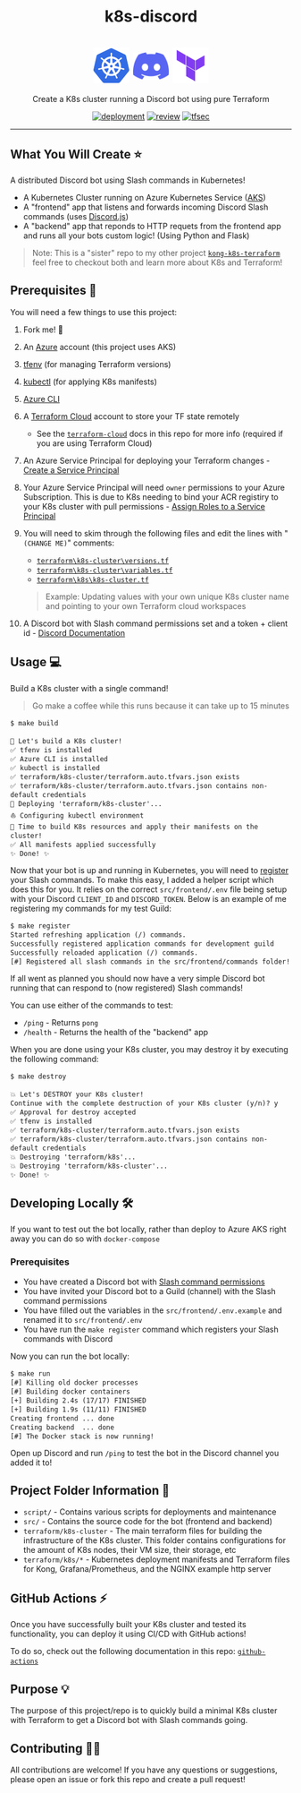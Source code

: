 <h1 align="center">k8s-discord</h1>
<h1 align="center">
    <img src="docs/assets/k8s.png" alt="k8s" align="center" width="64px"/>
    <img src="docs/assets/discord.svg" alt="discord" align="center" width="64px"/>
    <img src="docs/assets/terraform.png" alt="terraform" align="center" width="64px"/>
</h1>

<p align="center">
  Create a K8s cluster running a Discord bot using pure Terraform
</p>

<p align="center">
  <a href="https://github.com/GrantBirki/k8s-discord/actions/workflows/deployment.yml"><img src="https://github.com/GrantBirki/k8s-discord/actions/workflows/deployment.yml/badge.svg?event=push" alt="deployment" height="18"></a>
  <a href="https://github.com/GrantBirki/k8s-discord/actions/workflows/review.yml"><img src="https://github.com/GrantBirki/k8s-discord/actions/workflows/review.yml/badge.svg?event=push" alt="review"/></a>
  <a href="https://github.com/GrantBirki/k8s-discord/actions/workflows/tfsec.yml"><img src="https://github.com/GrantBirki/k8s-discord/actions/workflows/tfsec.yml/badge.svg?event=push" alt="tfsec"/></a>
</p>

<hr>

## What You Will Create ⭐

A distributed Discord bot using Slash commands in Kubernetes!

- A Kubernetes Cluster running on Azure Kubernetes Service ([AKS](https://azure.microsoft.com/en-us/services/kubernetes-service/#overview))
- A "frontend" app that listens and forwards incoming Discord Slash commands (uses [Discord.js](https://github.com/discordjs/discord.js))
- A "backend" app that reponds to HTTP requets from the frontend app and runs all your bots custom logic! (Using Python and Flask)

> Note: This is a "sister" repo to my other project [`kong-k8s-terraform`](https://github.com/GrantBirki/k8s-kong-terraform) feel free to checkout both and learn more about K8s and Terraform!

## Prerequisites 🚩

You will need a few things to use this project:

1. Fork me! 🍴
1. An [Azure](https://azure.microsoft.com/en-us/free/) account (this project uses AKS)
1. [tfenv](https://github.com/tfutils/tfenv) (for managing Terraform versions)
1. [kubectl](https://kubernetes.io/docs/tasks/tools/) (for applying K8s manifests)
1. [Azure CLI](https://docs.microsoft.com/en-us/cli/azure/install-azure-cli)
1. A [Terraform Cloud](https://www.terraform.io/cloud) account to store your TF state remotely
    - See the [`terraform-cloud`](docs/terraform-cloud.md) docs in this repo for more info (required if you are using Terraform Cloud)
1. An Azure Service Principal for deploying your Terraform changes - [Create a Service Principal](https://docs.microsoft.com/en-us/azure/active-directory/develop/howto-create-service-principal-portal)
1. Your Azure Service Principal will need `owner` permissions to your Azure Subscription. This is due to K8s needing to bind your ACR registiry to your K8s cluster with pull permissions - [Assign Roles to a Service Principal](https://docs.microsoft.com/en-us/azure/role-based-access-control/role-assignments-portal?tabs=current)
1. You will need to skim through the following files and edit the lines with "`(CHANGE ME)`" comments:
    - [`terraform\k8s-cluster\versions.tf`](terraform\k8s-cluster\versions.tf)
    - [`terraform\k8s-cluster\variables.tf`](terraform\k8s-cluster\variables.tf)
    - [`terraform\k8s\k8s-cluster.tf`](terraform\k8s\k8s-cluster.tf)

    > Example: Updating values with your own unique K8s cluster name and pointing to your own Terraform cloud workspaces
1. A Discord bot with Slash command permissions set and a token + client id - [Discord Documentation](https://discord.com/developers/docs/interactions/application-commands)

## Usage 💻

Build a K8s cluster with a single command!

> Go make a coffee while this runs because it can take up to 15 minutes

```console
$ make build

🔨 Let's build a K8s cluster!
✅ tfenv is installed
✅ Azure CLI is installed
✅ kubectl is installed
✅ terraform/k8s-cluster/terraform.auto.tfvars.json exists
✅ terraform/k8s-cluster/terraform.auto.tfvars.json contains non-default credentials
🚀 Deploying 'terraform/k8s-cluster'...
⛵ Configuring kubectl environment
🔨 Time to build K8s resources and apply their manifests on the cluster!
✅ All manifests applied successfully
✨ Done! ✨
```

Now that your bot is up and running in Kubernetes, you will need to [register](https://discordjs.guide/interactions/registering-slash-commands.html#guild-commands) your Slash commands. To make this easy, I added a helper script which does this for you. It relies on the correct `src/frontend/.env` file being setup with your Discord `CLIENT_ID` and `DISCORD_TOKEN`. Below is an example of me registering my commands for my test Guild:

```console
$ make register
Started refreshing application (/) commands.
Successfully registered application commands for development guild
Successfully reloaded application (/) commands.
[#] Registered all slash commands in the src/frontend/commands folder!
```

If all went as planned you should now have a very simple Discord bot running that can respond to (now registered) Slash commands!

You can use either of the commands to test:

- `/ping` - Returns `pong`
- `/health` - Returns the health of the "backend" app

When you are done using your K8s cluster, you may destroy it by executing the following command:

```console
$ make destroy

💥 Let's DESTROY your K8s cluster!
Continue with the complete destruction of your K8s cluster (y/n)? y
✅ Approval for destroy accepted
✅ tfenv is installed
✅ terraform/k8s-cluster/terraform.auto.tfvars.json exists
✅ terraform/k8s-cluster/terraform.auto.tfvars.json contains non-default credentials
💥 Destroying 'terraform/k8s'...
💥 Destroying 'terraform/k8s-cluster'...
✨ Done! ✨
```

## Developing Locally 🛠️

If you want to test out the bot locally, rather than deploy to Azure AKS right away you can do so with `docker-compose`

### Prerequisites

- You have created a Discord bot with [Slash command permissions](https://canary.discord.com/developers/docs/interactions/slash-commands#slash-commands)
- You have invited your Discord bot to a Guild (channel) with the Slash command permissions
- You have filled out the variables in the `src/frontend/.env.example` and renamed it to `src/frontend/.env`
- You have run the `make register` command which registers your Slash commands with Discord

Now you can run the bot locally:

```console
$ make run
[#] Killing old docker processes
[#] Building docker containers
[+] Building 2.4s (17/17) FINISHED
[+] Building 1.9s (11/11) FINISHED
Creating frontend ... done
Creating backend  ... done
[#] The Docker stack is now running!
```

Open up Discord and run `/ping` to test the bot in the Discord channel you added it to!

## Project Folder Information 📂

- `script/` - Contains various scripts for deployments and maintenance
- `src/` - Contains the source code for the bot (frontend and backend)
- `terraform/k8s-cluster` - The main terraform files for building the infrastructure of the K8s cluster. This folder contains configurations for the amount of K8s nodes, their VM size, their storage, etc
- `terraform/k8s/*` - Kubernetes deployment manifests and Terraform files for Kong, Grafana/Prometheus, and the NGINX example http server

## GitHub Actions ⚡

Once you have successfully built your K8s cluster and tested its functionality, you can deploy it using CI/CD with GitHub actions!

To do so, check out the following documentation in this repo: [`github-actions`](docs/github-actions.md)

## Purpose 💡

The purpose of this project/repo is to quickly build a minimal K8s cluster with Terraform to get a Discord bot with Slash commands going.

## Contributing 👩‍💻

All contributions are welcome! If you have any questions or suggestions, please open an issue or fork this repo and create a pull request!

